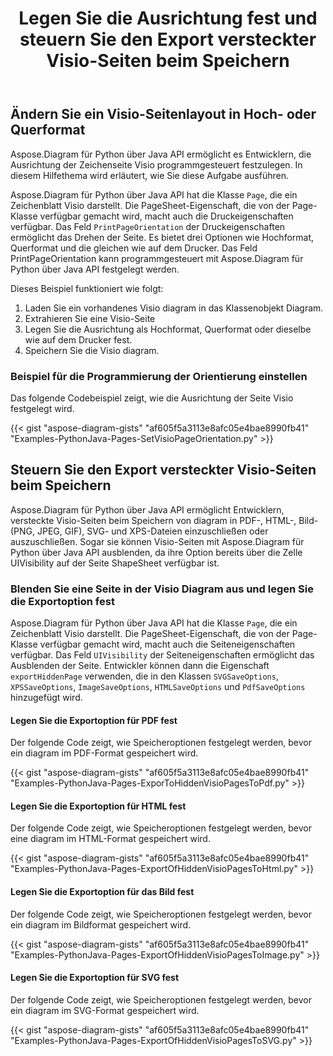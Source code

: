 ﻿---
title: Legen Sie die Ausrichtung fest und steuern Sie den Export versteckter Visio-Seiten beim Speichern
type: docs
weight: 20
url: /de/python-java/set-orientation-and-control-the-export-of-hidden-visio-pages-on-saving/
---
## **Ändern Sie ein Visio-Seitenlayout in Hoch- oder Querformat**
Aspose.Diagram für Python über Java API ermöglicht es Entwicklern, die Ausrichtung der Zeichenseite Visio programmgesteuert festzulegen. In diesem Hilfethema wird erläutert, wie Sie diese Aufgabe ausführen.

Aspose.Diagram für Python über Java API hat die Klasse `Page`, die ein Zeichenblatt Visio darstellt. Die PageSheet-Eigenschaft, die von der Page-Klasse verfügbar gemacht wird, macht auch die Druckeigenschaften verfügbar. Das Feld `PrintPageOrientation` der Druckeigenschaften ermöglicht das Drehen der Seite. Es bietet drei Optionen wie Hochformat, Querformat und die gleichen wie auf dem Drucker. Das Feld PrintPageOrientation kann programmgesteuert mit Aspose.Diagram für Python über Java API festgelegt werden.

Dieses Beispiel funktioniert wie folgt:

1. Laden Sie ein vorhandenes Visio diagram in das Klassenobjekt Diagram.
1. Extrahieren Sie eine Visio-Seite
1. Legen Sie die Ausrichtung als Hochformat, Querformat oder dieselbe wie auf dem Drucker fest.
1. Speichern Sie die Visio diagram.

### **Beispiel für die Programmierung der Orientierung einstellen**
Das folgende Codebeispiel zeigt, wie die Ausrichtung der Seite Visio festgelegt wird.

{{< gist "aspose-diagram-gists" "af605f5a3113e8afc05e4bae8990fb41" "Examples-PythonJava-Pages-SetVisioPageOrientation.py" >}}

## **Steuern Sie den Export versteckter Visio-Seiten beim Speichern**
Aspose.Diagram für Python über Java API ermöglicht Entwicklern, versteckte Visio-Seiten beim Speichern von diagram in PDF-, HTML-, Bild- (PNG, JPEG, GIF), SVG- und XPS-Dateien einzuschließen oder auszuschließen. Sogar sie können Visio-Seiten mit Aspose.Diagram für Python über Java API ausblenden, da ihre Option bereits über die Zelle UIVisibility auf der Seite ShapeSheet verfügbar ist.

### **Blenden Sie eine Seite in der Visio Diagram aus und legen Sie die Exportoption fest**
Aspose.Diagram für Python über Java API hat die Klasse `Page`, die ein Zeichenblatt Visio darstellt. Die PageSheet-Eigenschaft, die von der Page-Klasse verfügbar gemacht wird, macht auch die Seiteneigenschaften verfügbar. Das Feld `UIVisibility` der Seiteneigenschaften ermöglicht das Ausblenden der Seite. Entwickler können dann die Eigenschaft `exportHiddenPage` verwenden, die in den Klassen `SVGSaveOptions`, `XPSSaveOptions`, `ImageSaveOptions`, `HTMLSaveOptions` und `PdfSaveOptions` hinzugefügt wird.

#### **Legen Sie die Exportoption für PDF fest**
Der folgende Code zeigt, wie Speicheroptionen festgelegt werden, bevor ein diagram im PDF-Format gespeichert wird.

{{< gist "aspose-diagram-gists" "af605f5a3113e8afc05e4bae8990fb41" "Examples-PythonJava-Pages-ExporToHiddenVisioPagesToPdf.py" >}}

#### **Legen Sie die Exportoption für HTML fest**
Der folgende Code zeigt, wie Speicheroptionen festgelegt werden, bevor eine diagram im HTML-Format gespeichert wird.

{{< gist "aspose-diagram-gists" "af605f5a3113e8afc05e4bae8990fb41" "Examples-PythonJava-Pages-ExportOfHiddenVisioPagesToHtml.py" >}}

#### **Legen Sie die Exportoption für das Bild fest**
Der folgende Code zeigt, wie Speicheroptionen festgelegt werden, bevor ein diagram im Bildformat gespeichert wird.

{{< gist "aspose-diagram-gists" "af605f5a3113e8afc05e4bae8990fb41" "Examples-PythonJava-Pages-ExportOfHiddenVisioPagesToImage.py" >}}

#### **Legen Sie die Exportoption für SVG fest**
Der folgende Code zeigt, wie Speicheroptionen festgelegt werden, bevor ein diagram im SVG-Format gespeichert wird.

{{< gist "aspose-diagram-gists" "af605f5a3113e8afc05e4bae8990fb41" "Examples-PythonJava-Pages-ExportOfHiddenVisioPagesToSVG.py" >}}
